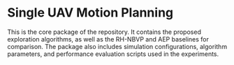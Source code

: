 # Single UAV Motion Planning

This is the core package of the repository. It contains the proposed exploration algorithms, as well as the RH-NBVP and AEP baselines for comparison. The package also includes simulation configurations, algorithm parameters, and performance evaluation scripts used in the experiments.

